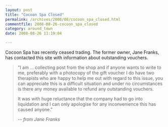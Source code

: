 ```yaml
---
layout: post
title: "Cocoon Spa Closed"
permalink: /archives/2008/08/cocoon_spa_closed.html
commentfile: 2008-08-26-cocoon_spa_closed
category: around_town
date: 2008-08-26 11:19:04

---
```


Cocoon Spa has recently ceased trading. The former owner, Jane Franks, has contacted this site with information about outstanding vouchers.

> "I am ... collecting post from the shop and if anyone wants to write to me, preferably with a photocopy of the gift voucher I do have two therapists who are happy to help me out with regard to this issue, you can appreciate this is a difficult situation and under no circumstances is there any money available to refund any outstanding vouchers.
> 
>  It was with huge reluctance that the company had to go into liquidation and I can only apologise for any inconvenience this has caused anyone."
> 
>  <cite>-- from Jane Franks</cite>
> 
> 
> 
> 
> 

